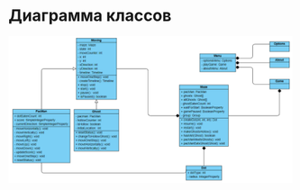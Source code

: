 # Диаграмма классов

![Диаграмма классов](https://github.com/BoryaD/PacMan/blob/master/Images/Diagrams/Class.png)
